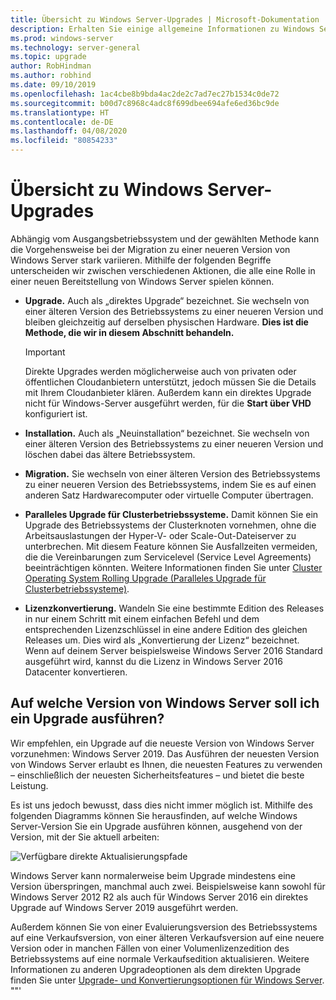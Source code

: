 ```yaml
---
title: Übersicht zu Windows Server-Upgrades | Microsoft-Dokumentation
description: Erhalten Sie einige allgemeine Informationen zu Windows Server, zusammen mit einer Zusammenstellung der vor dem Upgrade zu berücksichtigenden Punkte.
ms.prod: windows-server
ms.technology: server-general
ms.topic: upgrade
author: RobHindman
ms.author: robhind
ms.date: 09/10/2019
ms.openlocfilehash: 1ac4cbe8b9bda4ac2de2c7ad7ec27b1534c0de72
ms.sourcegitcommit: b00d7c8968c4adc8f699dbee694afe6ed36bc9de
ms.translationtype: HT
ms.contentlocale: de-DE
ms.lasthandoff: 04/08/2020
ms.locfileid: "80854233"
---
```

# <a name="overview-about-windows-server-upgrades"></a>Übersicht zu Windows Server-Upgrades

Abhängig vom Ausgangsbetriebssystem und der gewählten Methode kann die Vorgehensweise bei der Migration zu einer neueren Version von Windows Server stark variieren. Mithilfe der folgenden Begriffe unterscheiden wir zwischen verschiedenen Aktionen, die alle eine Rolle in einer neuen Bereitstellung von Windows Server spielen können.

- **Upgrade.** Auch als „direktes Upgrade“ bezeichnet. Sie wechseln von einer älteren Version des Betriebssystems zu einer neueren Version und bleiben gleichzeitig auf derselben physischen Hardware. **Dies ist die Methode, die wir in diesem Abschnitt behandeln.**

    >[!Important]
    >Direkte Upgrades werden möglicherweise auch von privaten oder öffentlichen Cloudanbietern unterstützt, jedoch müssen Sie die Details mit Ihrem Cloudanbieter klären. Außerdem kann ein direktes Upgrade nicht für Windows-Server ausgeführt werden, für die **Start über VHD** konfiguriert ist.

- **Installation.** Auch als „Neuinstallation“ bezeichnet. Sie wechseln von einer älteren Version des Betriebssystems zu einer neueren Version und löschen dabei das ältere Betriebssystem.

- **Migration.** Sie wechseln von einer älteren Version des Betriebssystems zu einer neueren Version des Betriebssystems, indem Sie es auf einen anderen Satz Hardwarecomputer oder virtuelle Computer übertragen.

- **Paralleles Upgrade für Clusterbetriebssysteme.** Damit können Sie ein Upgrade des Betriebssystems der Clusterknoten vornehmen, ohne die Arbeitsauslastungen der Hyper-V- oder Scale-Out-Dateiserver zu unterbrechen. Mit diesem Feature können Sie Ausfallzeiten vermeiden, die die Vereinbarungen zum Servicelevel (Service Level Agreements) beeinträchtigen könnten. Weitere Informationen finden Sie unter [Cluster Operating System Rolling Upgrade (Paralleles Upgrade für Clusterbetriebssysteme)](../failover-clustering/cluster-operating-system-rolling-upgrade.md).

- **Lizenzkonvertierung.** Wandeln Sie eine bestimmte Edition des Releases in nur einem Schritt mit einem einfachen Befehl und dem entsprechenden Lizenzschlüssel in eine andere Edition des gleichen Releases um. Dies wird als „Konvertierung der Lizenz“ bezeichnet. Wenn auf deinem Server beispielsweise Windows Server 2016 Standard ausgeführt wird, kannst du die Lizenz in Windows Server 2016 Datacenter konvertieren.

## <a name="which-version-of-windows-server-should-i-upgrade-to"></a>Auf welche Version von Windows Server soll ich ein Upgrade ausführen?

Wir empfehlen, ein Upgrade auf die neueste Version von Windows Server vorzunehmen: Windows Server 2019. Das Ausführen der neuesten Version von Windows Server erlaubt es Ihnen, die neuesten Features zu verwenden – einschließlich der neuesten Sicherheitsfeatures – und bietet die beste Leistung.

Es ist uns jedoch bewusst, dass dies nicht immer möglich ist. Mithilfe des folgenden Diagramms können Sie herausfinden, auf welche Windows Server-Version Sie ein Upgrade ausführen können, ausgehend von der Version, mit der Sie aktuell arbeiten:

![Verfügbare direkte Aktualisierungspfade](media/upgrade-paths.png)

Windows Server kann normalerweise beim Upgrade mindestens eine Version überspringen, manchmal auch zwei. Beispielsweise kann sowohl für Windows Server 2012 R2 als auch für Windows Server 2016 ein direktes Upgrade auf Windows Server 2019 ausgeführt werden.

Außerdem können Sie von einer Evaluierungsversion des Betriebssystems auf eine Verkaufsversion, von einer älteren Verkaufsversion auf eine neuere Version oder in manchen Fällen von einer Volumenlizenzedition des Betriebssystems auf eine normale Verkaufsedition aktualisieren. Weitere Informationen zu anderen Upgradeoptionen als dem direkten Upgrade finden Sie unter [Upgrade- und Konvertierungsoptionen für Windows Server](../get-started/supported-upgrade-paths.md).
""'